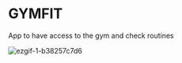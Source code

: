 # GYMFIT
App to have access to the gym and check routines

![ezgif-1-b38257c7d6](https://github.com/nahuelterrazas/GYMFIT/assets/82124213/3ecb74c8-96ff-4225-9394-493fd7c56eca)
